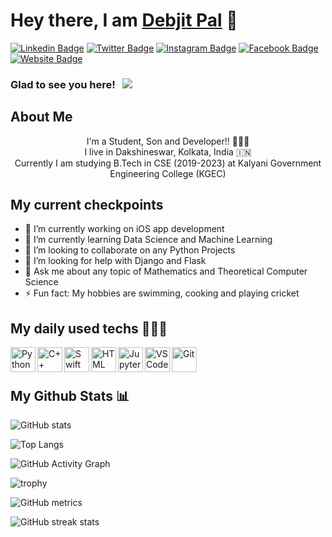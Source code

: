 # Hey there, I am [Debjit Pal](https://www.github.com/debjitpal5040) 👋

[![Linkedin Badge](https://img.shields.io/badge/-LinkedIn-0e76a8?style=flat-square&logo=Linkedin&logoColor=white)](https://www.linkedin.com/in/debjit-pal-539214192)
[![Twitter Badge](https://img.shields.io/badge/-Twitter-00acee?style=flat-square&logo=Twitter&logoColor=white)](https://twitter.com/debjitpal5040)
[![Instagram Badge](https://img.shields.io/badge/-Instagram-e4405f?style=flat-square&logo=Instagram&logoColor=white)](https://www.instagram.com/debjitpal5040)
[![Facebook Badge](https://img.shields.io/badge/-facebook-1778F2?style=flat-square&logo=facebook&logoColor=white)](https://www.facebook.com/debjit.pal.18847)
[![Website Badge](https://img.shields.io/badge/Website-3b5998?style=flat-square&logo=google-chrome&logoColor=white)](https://debjitpal5040.github.io)

### Glad to see you here! &nbsp; ![](https://komarev.com/ghpvc/?username=debjitpal5040&color=blueviolet&label=PROFILE+VIEWS&style=plastic)
## About Me
<p align="center">
  I'm a Student, Son and Developer!! 👨🏻‍💻 <br>
I live in Dakshineswar, Kolkata, India 🇮🇳 <br>
Currently I am studying B.Tech in CSE (2019-2023) at Kalyani Government Engineering College (KGEC)
</p>

## My current checkpoints
- 🔭 I’m currently working on iOS app development 
- 🌱 I’m currently learning Data Science and Machine Learning
- 👯 I’m looking to collaborate on any Python Projects
- 🤔 I’m looking for help with Django and Flask
- 💬 Ask me about any topic of Mathematics and Theoretical Computer Science
- ⚡ Fun fact: My hobbies are swimming, cooking and playing cricket


## My daily used techs 👨🏻‍💻 

<img align="left" alt="Python" width="40px" src="https://cdn.worldvectorlogo.com/logos/python-5.svg"/>
<img align="left" alt="C++" width="40px" src="https://seeklogo.com/images/C/c-logo-43CE78FF9C-seeklogo.com.png"/>
<img align="left" alt="Swift" width="40px" src="https://seeklogo.com/images/S/swift-logo-E9182990F5-seeklogo.com.png"/>
<img align="left" alt="HTML" width="40px" src="https://seeklogo.com/images/H/html5-without-wordmark-color-logo-14D252D878-seeklogo.com.png"/>
<img align="left" alt="Jupyter-Notebook" width="40px" src="https://seeklogo.com/images/J/jupyter-logo-A91705F539-seeklogo.com.png"/>
<img align="left" alt="VSCode" width="40px" src="https://seeklogo.com/images/V/visual-studio-code-logo-449D71944F-seeklogo.com.png"/>
<img align="left" alt="Git" width="40px" src="https://seeklogo.com/images/G/git-logo-CD8D6F1C09-seeklogo.com.png"/>
<br><br>

## My Github Stats 📊

![GitHub stats](https://github-readme-stats.vercel.app/api?username=debjitpal5040&show_icons=true&theme=tokyonight&count_private=false)  

![Top Langs](https://github-readme-stats.vercel.app/api/top-langs/?username=debjitpal5040&theme=react&layout=compact&count_private=false)

![GitHub Activity Graph](https://activity-graph.herokuapp.com/graph?username=debjitpal5040&theme=material-palenight)  

![trophy](https://github-profile-trophy.vercel.app/?username=debjitpal5040&column=7&theme=tokyonight&no-frame=true)


![GitHub metrics](https://metrics.lecoq.io/debjitpal5040)  

![GitHub streak stats](https://github-readme-streak-stats.herokuapp.com/?user=debjitpal5040&theme=radical)  

